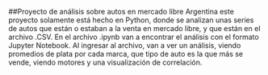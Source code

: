 ##Proyecto de análisis sobre autos en mercado libre Argentina
este proyecto solamente está hecho en Python, donde se analizan unas series de autos que están o estaban a la venta en mercado libre, y que están en el archivo .CSV. En el archivo .ipynb van a encontrar el análisis con el formato Jupyter Notebook. Al ingresar al archivo, van a ver un análisis, viendo promedios de plata por cada marca, que tipo de auto es la que más se vende, viendo motores y una visualización de correlación.
